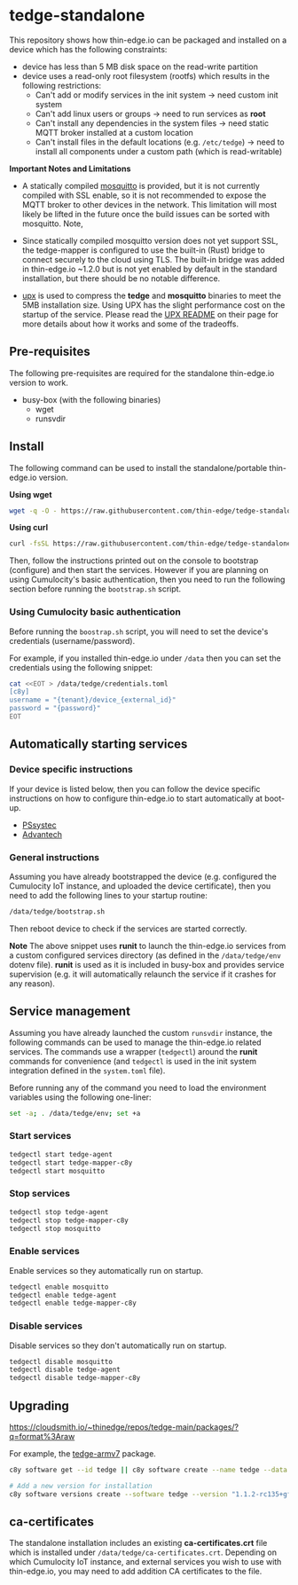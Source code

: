# tedge-standalone

This repository shows how thin-edge.io can be packaged and installed on a device which has the following constraints:

* device has less than 5 MB disk space on the read-write partition
* device uses a read-only root filesystem (rootfs) which results in the following restrictions:
    * Can't add or modify services in the init system -> need custom init system
    * Can't add linux users or groups -> need to run services as **root**
    * Can't install any dependencies in the system files -> need static MQTT broker installed at a custom location
    * Can't install files in the default locations (e.g. `/etc/tedge`) -> need to install all components under a custom path (which is read-writable)

**Important Notes and Limitations**

* A statically compiled [mosquitto](https://github.com/eclipse-mosquitto/mosquitto) is provided, but it is not currently compiled with SSL enable, so it is not recommended to expose the MQTT broker to other devices in the network. This limitation will most likely be lifted in the future once the build issues can be sorted with mosquitto. Note, 

* Since statically compiled mosquitto version does not yet support SSL, the tedge-mapper is configured to use the built-in (Rust) bridge to connect securely to the cloud using TLS. The built-in bridge was added in thin-edge.io ~1.2.0 but is not yet enabled by default in the standard installation, but there should be no notable difference.

* [upx](https://github.com/upx/upx) is used to compress the **tedge** and **mosquitto** binaries to meet the 5MB installation size. Using UPX has the slight performance cost on the startup of the service. Please read the [UPX README](https://github.com/upx/upx) on their page for more details about how it works and some of the tradeoffs.

## Pre-requisites

The following pre-requisites are required for the standalone thin-edge.io version to work.

* busy-box (with the following binaries)
    * wget
    * runsvdir

## Install

The following command can be used to install the standalone/portable thin-edge.io version.

**Using wget**

```sh
wget -q -O - https://raw.githubusercontent.com/thin-edge/tedge-standalone/main/install.sh | sh -s -- --install-path /data
```

**Using curl**

```sh
curl -fsSL https://raw.githubusercontent.com/thin-edge/tedge-standalone/main/install.sh | sh -s -- --install-path /data
```

Then, follow the instructions printed out on the console to bootstrap (configure) and then start the services. However if you are planning on using Cumulocity's basic authentication, then you need to run the following section before running the `bootstrap.sh` script.

### Using Cumulocity basic authentication

Before running the `boostrap.sh` script, you will need to set the device's credentials (username/password).

For example, if you installed thin-edge.io under `/data` then you can set the credentials using the following snippet:

```sh
cat <<EOT > /data/tedge/credentials.toml
[c8y]
username = "{tenant}/device_{external_id}"
password = "{password}"
EOT
```

## Automatically starting services

### Device specific instructions

If your device is listed below, then you can follow the device specific instructions on how to configure thin-edge.io to start automatically at boot-up.

* [PSsystec](./docs/PSsystec.md)
* [Advantech](./docs/ADVANTECH.md)


### General instructions

Assuming you have already bootstrapped the device (e.g. configured the Cumulocity IoT instance, and uploaded the device certificate), then you need to add the following lines to your startup routine:

```sh
/data/tedge/bootstrap.sh
```

Then reboot device to check if the services are started correctly.

**Note** The above snippet uses **runit** to launch the thin-edge.io services from a custom configured services directory (as defined in the `/data/tedge/env` dotenv file). **runit** is used as it is included in busy-box and provides service supervision (e.g. it will automatically relaunch the service if it crashes for any reason).

## Service management

Assuming you have already launched the custom `runsvdir` instance, the following commands can be used to manage the thin-edge.io related services. The commands use a wrapper (`tedgectl`) around the **runit** commands for convenience (and `tedgectl` is used in the init system integration defined in the `system.toml` file).

Before running any of the command you need to load the environment variables using the following one-liner:

```sh
set -a; . /data/tedge/env; set +a
```

### Start services

```sh
tedgectl start tedge-agent
tedgectl start tedge-mapper-c8y
tedgectl start mosquitto
```

### Stop services

```sh
tedgectl stop tedge-agent
tedgectl stop tedge-mapper-c8y
tedgectl stop mosquitto
```

### Enable services

Enable services so they automatically run on startup.

```sh
tedgectl enable mosquitto
tedgectl enable tedge-agent
tedgectl enable tedge-mapper-c8y
```


### Disable services

Disable services so they don't automatically run on startup.

```sh
tedgectl disable mosquitto
tedgectl disable tedge-agent
tedgectl disable tedge-mapper-c8y
```

## Upgrading

https://cloudsmith.io/~thinedge/repos/tedge-main/packages/?q=format%3Araw


For example, the [tedge-armv7](https://cloudsmith.io/~thinedge/repos/tedge-main/packages/detail/raw/tedge-armv7/1.1.2-rc135+gf35f1f1/) package.

```sh
c8y software get --id tedge || c8y software create --name tedge --data softwareType=executable

# Add a new version for installation
c8y software versions create --software tedge --version "1.1.2-rc135+gf35f1f1" --url "https://dl.cloudsmith.io/public/thinedge/tedge-main/raw/names/tedge-armv7/versions/1.1.2-rc135+gf35f1f1/tedge.tar.gz"
```

## ca-certificates

The standalone installation includes an existing **ca-certificates.crt** file which is installed under `/data/tedge/ca-certificates.crt`. Depending on which Cumulocity IoT instance, and external services you wish to use with thin-edge.io, you may need to add addition CA certificates to the file.
